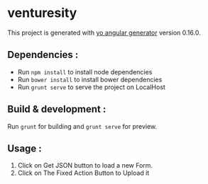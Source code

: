 # venturesity

This project is generated with [yo angular generator](https://github.com/yeoman/generator-angular)
version 0.16.0.

## Dependencies :

* Run `npm install` to install node dependencies
* Run `bower install` to install bower dependencies
* Run `grunt serve` to serve the project on LocalHost

## Build & development :

Run `grunt` for building and `grunt serve` for preview.


## Usage :

1. Click on Get JSON button to load a new Form.
2. Click on The Fixed Action Button to Upload it
